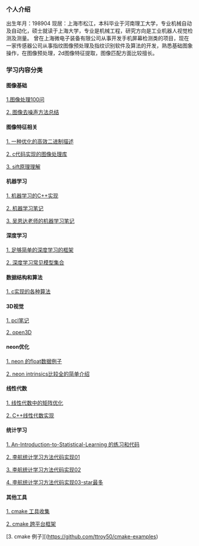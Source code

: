 ### 个人介绍
出生年月：198904 现居：上海市松江，本科毕业于河南理工大学，专业机械自动及自动化，硕士就读于上海大学，专业是机械工程，研究方向是工业机器人视觉检测及测量。
曾在上海微电子装备有限公司从事开发手机屏幕检测类的项目，现在一家传感器公司从事指纹图像预处理及指纹识别软件及算法的开发，熟悉基础图象操作，在图像预处理，2d图像特征提取，图像匹配方面比较擅长。

### 学习内容分类
#### 图像基础
[1.图像处理100问](https://github.com/gzr2017/ImageProcessing100Wen)

[2. 图像去噪声方法总结](https://github.com/wenbihan/reproducible-image-denoising-state-of-the-art)
#### 图像特征相关
[1. 一种优化的高效二进制描述](https://github.com/iago-suarez/BEBLID)

[2. c代码实现的图像处理库](https://github.com/liuliu/ccv)

[3. sift原理理解](https://github.com/rmislam/PythonSIFT)
#### 机器学习
[1. 机器学习的C++实现](https://github.com/davisking/dlib)

[2. 机器学习笔记](https://github.com/Sakura-gh/ML-notes)

[3. 吴恩达老师的机器学习笔记](https://github.com/fengdu78/Coursera-ML-AndrewNg-Notes)
#### 深度学习
[1. 足够简单的深度学习的框架](https://github.com/geohot/tinygrad)

[2. 深度学习常见模型集合](https://github.com/rasbt/deeplearning-models)
#### 数据结构和算法
[1. c实现的各种算法](https://github.com/TheAlgorithms/C)
#### 3D视觉
[1. pcl笔记](https://github.com/MNewBie/PCL-Notes)

[2. open3D](https://github.com/isl-org/Open3D)
#### neon优化
[1. neon 的float数据例子](https://github.com/thenifty/neon-guide)

[2. neon intrinsics比较全的简单介绍](https://github.com/rogerou/Arm-neon-intrinsics)
#### 线性代数
[1. 线性代数中的矩阵优化](https://github.com/fastai/numerical-linear-algebra)

[2. C++线性代数实现](https://github.com/PX4/eigen)
#### 统计学习
[1. An-Introduction-to-Statistical-Learning 的练习和代码](https://github.com/hardikkamboj/An-Introduction-to-Statistical-Learning)

[2. 李航统计学习方法代码实现01](https://github.com/WenDesi/lihang_book_algorithm)

[3. 李航统计学习方法代码实现02](https://github.com/wzyonggege/statistical-learning-method)

[4. 李航统计学习方法代码实现03-star最多](https://github.com/Dod-o/Statistical-Learning-Method_Code)
#### 其他工具
[1. cmake 工具收集](https://github.com/rpavlik/cmake-modules)

[2. cmake 跨平台框架](https://github.com/psiha/build)

[3. cmake 例子][(https://github.com/ttroy50/cmake-examples)
